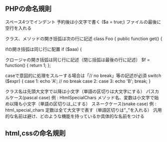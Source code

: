 ## PHPの命名規則
スペース4つでインデント
予約後は小文字で書く ($a = true;)
ファイルの最後に空行を入れる

クラス、メソッドの開き括弧は次の行に記述
class Foo
{
    public function get()
    {


ifの開き括弧は同じ行に配置
if ($aaa) {


クロージャの開き括弧は同じ行に記述（閉じ括弧は最後の行に記述）
$f = function() {
    return 1;
};

caseで意図的に処理をスルーする場合は「// no break」等の記述が必須
switch ($expr) {
    case 1:
        echo 'A';
        // no break
    case 2:
    case 3:
        echo 'B';
        break;
}

クラス名は先頭大文字で以降は小文字（単語の区切りは大文字にする） パスカルケース(pascal case) 例 : HtmlSpecialChars
メソッド名、変数は小文字で始め以降も小文字（単語の区切りは_にする） スネークケース(snake case) 例 : html_special_chars
定数は全て大文字で表す（単語区切りは"_"を入れる）
汎用的な名前は避け、どのような機能を持っているか具体的な名前をつける


## html,cssの命名規則

